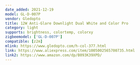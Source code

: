 ```yaml
---
date_added: 2021-12-19
model: GL-D-007P
vendor: Gledopto
title: 12W Anti-Glare Downlight Dual White and Color Pro
category: light
supports: brightness, colortemp, colorxy
zigbeemodel: ['GL-D-007P']
compatible: [z2m]
mlink: https://www.gledopto.com/h-col-377.html
link: https://www.aliexpress.com/item/1005002565700735.html
link2: https://www.amazon.com/dp/B093K39XPD/
---
```


